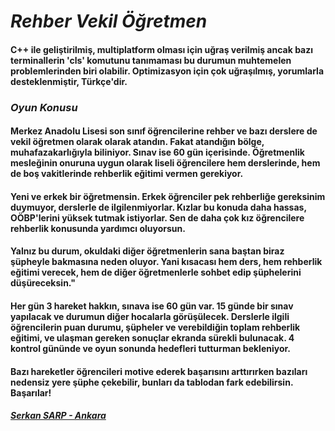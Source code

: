 # _Rehber Vekil Öğretmen_
#### C++ ile geliştirilmiş, multiplatform olması için uğraş verilmiş ancak bazı terminallerin 'cls' komutunu tanımaması bu durumun muhtemelen problemlerinden biri olabilir. Optimizasyon için çok uğraşılmış, yorumlarla desteklenmiştir, Türkçe'dir.

### _Oyun Konusu_
#### Merkez Anadolu Lisesi son sınıf öğrencilerine rehber ve bazı derslere de vekil öğretmen olarak olarak atandın. Fakat atandığın bölge, muhafazakarlığıyla biliniyor. Sınav ise 60 gün içerisinde. Öğretmenlik mesleğinin onuruna uygun olarak liseli öğrencilere hem derslerinde, hem de boş vakitlerinde rehberlik eğitimi vermen gerekiyor.
#### Yeni ve erkek bir öğretmensin. Erkek öğrenciler pek rehberliğe gereksinim duymuyor, derslerle de ilgilenmiyorlar. Kızlar bu konuda daha hassas, OÖBP'lerini yüksek tutmak istiyorlar. Sen de daha çok kız öğrencilere rehberlik konusunda yardımcı oluyorsun.
#### Yalnız bu durum, okuldaki diğer öğretmenlerin sana baştan biraz şüpheyle bakmasına neden oluyor. Yani kısacası hem ders, hem rehberlik eğitimi verecek, hem de diğer öğretmenlerle sohbet edip şüphelerini düşüreceksin."
#### Her gün 3 hareket hakkın, sınava ise 60 gün var. 15 günde bir sınav yapılacak ve durumun diğer hocalarla görüşülecek. Derslerle ilgili öğrencilerin puan durumu, şüpheler ve verebildiğin toplam rehberlik eğitimi, ve ulaşman gereken sonuçlar ekranda sürekli bulunacak. 4 kontrol gününde ve oyun sonunda hedefleri tutturman bekleniyor.
#### Bazı hareketler öğrencileri motive ederek başarısını arttırırken bazıları nedensiz yere şüphe çekebilir, bunları da tablodan fark edebilirsin. Başarılar!
##### <ins>Serkan SARP - Ankara</ins> 
